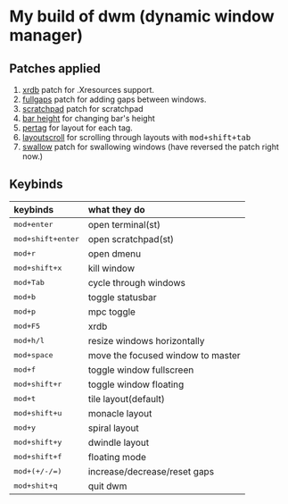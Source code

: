 # My build of dwm (dynamic window manager)

## Patches applied
1. [xrdb](https://dwm.suckless.org/patches/xrdb/) patch for .Xresources support.
2. [fullgaps](https://dwm.suckless.org/patches/fullgaps/) patch for adding gaps between windows.
3. [scratchpad](https://dwm.suckless.org/patches/scratchpad/) patch for scratchpad
4. [bar height](https://dwm.suckless.org/patches/bar_height/) for changing bar's height
5. [pertag](https://dwm.suckless.org/patches/pertag/) for layout for each tag.
6. [layoutscroll](https://dwm.suckless.org/patches/layoutscroll/) for scrolling through layouts with <kbd>mod+shift+tab</kbd>
7. [swallow](https://dwm.suckless.org/patches/swallow/) patch for swallowing windows (have reversed the patch right now.)

## Keybinds
|keybinds|what they do|
|:-------|:-----------|
|<kbd>mod+enter</kbd>|open terminal(st)|
|<kbd>mod+shift+enter</kbd>|open scratchpad(st)|
|<kbd>mod+r</kbd>|open dmenu|
|<kbd>mod+shift+x</kbd>|kill window|
| <kbd>mod+Tab</kbd> | cycle through windows |
| <kbd>mod+b</kbd>   | toggle statusbar      |
| <kbd>mod+p</kbd>   | mpc toggle            |
|<kbd>mod+F5</kbd>|xrdb|
|<kbd>mod+h/l</kbd>|resize windows horizontally|
|<kbd>mod+space</kbd>|move the focused window to master|
|<kbd>mod+f</kbd>|toggle window fullscreen|
|<kbd>mod+shift+r</kbd>|toggle window floating|
|<kbd>mod+t</kbd>|tile layout(default)|
|<kbd>mod+shift+u</kbd>|monacle layout|
|<kbd>mod+y</kbd>|spiral layout|
|<kbd>mod+shift+y</kbd>|dwindle layout|
|<kbd>mod+shift+f</kbd>|floating mode|
|<kbd>mod+(+/-/=)</kbd>|increase/decrease/reset gaps|
|<kbd>mod+shit+q</kbd>|quit dwm|

